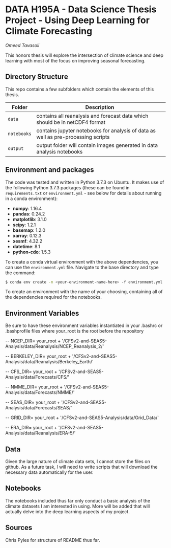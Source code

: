# DATA H195A - Data Science Thesis Project - Using Deep Learning for Climate Forecasting

_Omeed Tavasoli_

This honors thesis will explore the intersection of climate science and deep learning with most of the focus on improving seasonal forecasting. 

## Directory Structure

This repo contains a few subfolders which contain the elements of this thesis.

| Folder | Description |
|-----|-----|
| `data`  | contains all reanalysis and forecast data which should be in netCDF4 format  |
| `notebooks`  | contains jupyter notebooks for analysis of data as well as pre-processing scripts |
| `output`  | output folder will contain images generated in data analysis notebooks  |

## Environment and packages
The code was tested and written in Python 3.7.3 on Ubuntu. It makes use of the following Python 3.7.3 packages (these can be found in `requirements.txt` or `environment.yml` - see below for details about running in a conda environment):
+ **numpy**: 1.16.4
+ **pandas**: 0.24.2
+ **matplotlib**: 3.1.0
+ **scipy**: 1.2.1
+ **basemap**: 1.2.0
+ **xarray**: 0.12.3
+ **xesmf**: 4.32.2
+ **datetime**: 8.1
+ **python-cdo**: 1.5.3


To create a conda virtual environment with the above dependencies, you can use the `environment.yml` file. Navigate to the base directory and type the command:

```bash
$ conda env create -n <your-environment-name-here> -f environment.yml

```
To create an environment with the name of your choosing, containing all of the dependencies required for the notebooks.

## Environment Variables

Be sure to have these environment variables instantiated in your .bashrc or .bashprofile files where your_root is the root before the repository

-- NCEP_DIR= your_root + '/CFSv2-and-SEAS5-Analysis/data/Reanalysis/NCEP_Reanalysis_2/'

-- BERKELEY_DIR= your_root + '/CFSv2-and-SEAS5-Analysis/data/Reanalysis/Berkeley_Earth/'

-- CFS_DIR= your_root + '/CFSv2-and-SEAS5-Analysis/data/Forecasts/CFS/'

-- NMME_DIR= your_root + '/CFSv2-and-SEAS5-Analysis/data/Forecasts/NMME/'

-- SEAS_DIR= your_root + '/CFSv2-and-SEAS5-Analysis/data/Forecasts/SEAS/'

-- GRID_DIR= your_root + '/CFSv2-and-SEAS5-Analysis/data/Grid_Data/'

-- ERA_DIR= your_root + '/CFSv2-and-SEAS5-Analysis/data/Reanalysis/ERA-5/'

## Data

Given the large nature of climate data sets, I cannot store the files on github. As a future task, I will need to write scripts that will download the necessary data automatically for the user.

## Notebooks
The notebooks included thus far only conduct a basic analysis of the climate datasets I am interested in using. More will be added that will actually delve into the deep learning aspects of my project.

## Sources

Chris Pyles for structure of README thus far.
